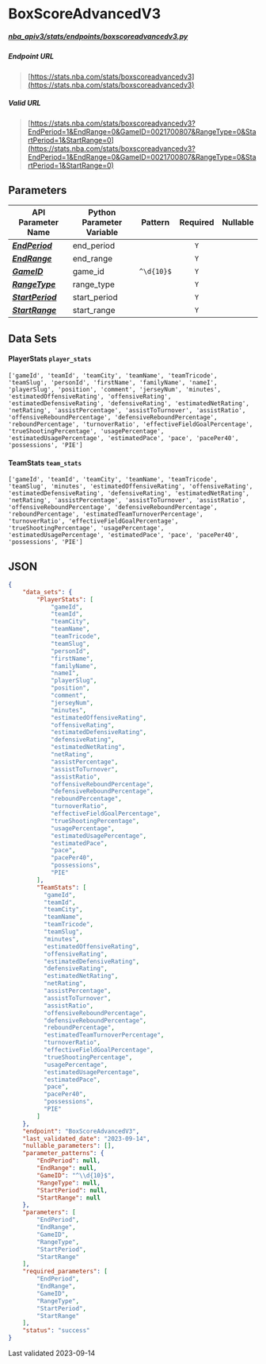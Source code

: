 # BoxScoreAdvancedV3
##### [nba_apiv3/stats/endpoints/boxscoreadvancedv3.py](https://github.com/shufinskiy/nba_apiv3/blob/master/src/nba_api/stats/endpoints/boxscoreadvancedv3.py)

##### Endpoint URL
>[https://stats.nba.com/stats/boxscoreadvancedv3](https://stats.nba.com/stats/boxscoreadvancedv3)

##### Valid URL
>[https://stats.nba.com/stats/boxscoreadvancedv3?EndPeriod=1&EndRange=0&GameID=0021700807&RangeType=0&StartPeriod=1&StartRange=0](https://stats.nba.com/stats/boxscoreadvancedv3?EndPeriod=1&EndRange=0&GameID=0021700807&RangeType=0&StartPeriod=1&StartRange=0)

## Parameters
| API Parameter Name                                                                                                    | Python Parameter Variable |  Pattern   | Required | Nullable |
|-----------------------------------------------------------------------------------------------------------------------|---------------------------|:----------:|:--------:|:--------:|
| [_**EndPeriod**_](https://github.com/shufinskiy/nba_apiv3/blob/master/docs/nba_api/stats/library/parameters.md#EndPeriod)     | end_period                |            |   `Y`    |          | 
| [_**EndRange**_](https://github.com/shufinskiy/nba_apiv3/blob/master/docs/nba_api/stats/library/parameters.md#EndRange)       | end_range                 |            |   `Y`    |          | 
| [_**GameID**_](https://github.com/shufinskiy/nba_apiv3/blob/master/docs/nba_api/stats/library/parameters.md#GameID)           | game_id                   | `^\d{10}$` |   `Y`    |          | 
| [_**RangeType**_](https://github.com/shufinskiy/nba_apiv3/blob/master/docs/nba_api/stats/library/parameters.md#RangeType)     | range_type                |            |   `Y`    |          | 
| [_**StartPeriod**_](https://github.com/shufinskiy/nba_apiv3/blob/master/docs/nba_api/stats/library/parameters.md#StartPeriod) | start_period              |            |   `Y`    |          | 
| [_**StartRange**_](https://github.com/shufinskiy/nba_apiv3/blob/master/docs/nba_api/stats/library/parameters.md#StartRange)   | start_range               |            |   `Y`    |          | 

## Data Sets
#### PlayerStats `player_stats`
```text
['gameId', 'teamId', 'teamCity', 'teamName', 'teamTricode', 'teamSlug', 'personId', 'firstName', 'familyName', 'nameI', 'playerSlug', 'position', 'comment', 'jerseyNum', 'minutes', 'estimatedOffensiveRating', 'offensiveRating', 'estimatedDefensiveRating', 'defensiveRating', 'estimatedNetRating', 'netRating', 'assistPercentage', 'assistToTurnover', 'assistRatio', 'offensiveReboundPercentage', 'defensiveReboundPercentage', 'reboundPercentage', 'turnoverRatio', 'effectiveFieldGoalPercentage', 'trueShootingPercentage', 'usagePercentage', 'estimatedUsagePercentage', 'estimatedPace', 'pace', 'pacePer40', 'possessions', 'PIE']
```

#### TeamStats `team_stats`
```text
['gameId', 'teamId', 'teamCity', 'teamName', 'teamTricode', 'teamSlug', 'minutes', 'estimatedOffensiveRating', 'offensiveRating', 'estimatedDefensiveRating', 'defensiveRating', 'estimatedNetRating', 'netRating', 'assistPercentage', 'assistToTurnover', 'assistRatio', 'offensiveReboundPercentage', 'defensiveReboundPercentage', 'reboundPercentage', 'estimatedTeamTurnoverPercentage', 'turnoverRatio', 'effectiveFieldGoalPercentage', 'trueShootingPercentage', 'usagePercentage', 'estimatedUsagePercentage', 'estimatedPace', 'pace', 'pacePer40', 'possessions', 'PIE']
```


## JSON
```json
{
    "data_sets": {
        "PlayerStats": [
            "gameId", 
            "teamId", 
            "teamCity", 
            "teamName", 
            "teamTricode", 
            "teamSlug", 
            "personId", 
            "firstName", 
            "familyName", 
            "nameI", 
            "playerSlug", 
            "position", 
            "comment", 
            "jerseyNum", 
            "minutes", 
            "estimatedOffensiveRating", 
            "offensiveRating", 
            "estimatedDefensiveRating", 
            "defensiveRating", 
            "estimatedNetRating", 
            "netRating", 
            "assistPercentage", 
            "assistToTurnover", 
            "assistRatio", 
            "offensiveReboundPercentage", 
            "defensiveReboundPercentage", 
            "reboundPercentage", 
            "turnoverRatio", 
            "effectiveFieldGoalPercentage", 
            "trueShootingPercentage", 
            "usagePercentage", 
            "estimatedUsagePercentage", 
            "estimatedPace", 
            "pace", 
            "pacePer40", 
            "possessions", 
            "PIE"
        ],
        "TeamStats": [
          "gameId", 
          "teamId", 
          "teamCity", 
          "teamName", 
          "teamTricode", 
          "teamSlug", 
          "minutes", 
          "estimatedOffensiveRating", 
          "offensiveRating", 
          "estimatedDefensiveRating", 
          "defensiveRating", 
          "estimatedNetRating", 
          "netRating", 
          "assistPercentage", 
          "assistToTurnover", 
          "assistRatio", 
          "offensiveReboundPercentage", 
          "defensiveReboundPercentage", 
          "reboundPercentage", 
          "estimatedTeamTurnoverPercentage", 
          "turnoverRatio", 
          "effectiveFieldGoalPercentage", 
          "trueShootingPercentage", 
          "usagePercentage", 
          "estimatedUsagePercentage", 
          "estimatedPace", 
          "pace", 
          "pacePer40", 
          "possessions", 
          "PIE"
        ]
    },
    "endpoint": "BoxScoreAdvancedV3",
    "last_validated_date": "2023-09-14",
    "nullable_parameters": [],
    "parameter_patterns": {
        "EndPeriod": null,
        "EndRange": null,
        "GameID": "^\\d{10}$",
        "RangeType": null,
        "StartPeriod": null,
        "StartRange": null
    },
    "parameters": [
        "EndPeriod",
        "EndRange",
        "GameID",
        "RangeType",
        "StartPeriod",
        "StartRange"
    ],
    "required_parameters": [
        "EndPeriod",
        "EndRange",
        "GameID",
        "RangeType",
        "StartPeriod",
        "StartRange"
    ],
    "status": "success"
}
```

Last validated 2023-09-14